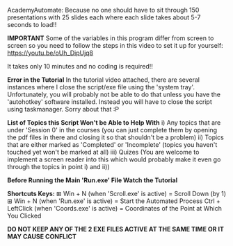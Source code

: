 AcademyAutomate: Because no one should have to sit through 150 presentations with 25 slides each where each slide takes about 5-7 seconds to load!!

**IMPORTANT**
Some of the variables in this program differ from screen to screen so you need to follow the steps in this video to set it up for yourself:
https://youtu.be/oUh_DipUjq8

It takes only 10 minutes and no coding is required!!

**Error in the Tutorial**
In the tutorial video attached, there are several instances where I close the script/exe file using the 'system tray'. Unfortunately, you will probably not be able to do that unless you have the 'autohotkey' software installed. Instead you will have to close the script using taskmanager. Sorry about that :P

**List of Topics this Script Won't be Able to Help With**
i) Any topics that are under 'Session 0' in the courses (you can just complete them by opening the pdf files in there and closing it so that shouldn't be a problem)
ii) Topics that are either marked as 'Completed' or 'Incomplete' (topics you haven't touched yet won't be marked at all)
iii) Quizes (You are welcome to implement a screen reader into this which would probably make it even go through the topics in point i) and ii))

**Before Running the Main 'Run.exe' File Watch the Tutorial**

**Shortcuts Keys:**
⊞ Win + N (when 'Scroll.exe' is active) = Scroll Down (by 1)
⊞ Win + N (when 'Run.exe' is active) = Start the Automated Process
Ctrl + LeftClick (when 'Coords.exe' is active) = Coordinates of the Point at Which You Clicked

**DO NOT KEEP ANY OF THE 2 EXE FILES ACTIVE AT THE SAME TIME OR IT MAY CAUSE CONFLICT**
